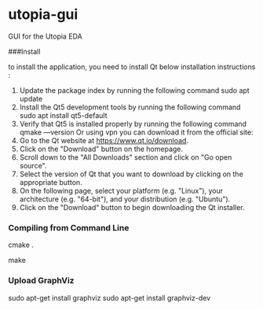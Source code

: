 # utopia-gui
GUI for the Utopia EDA

###Install

to install the application, you need to install Qt below installation instructions : 
1) Update the package index by running the following command
sudo apt update
2) Install the Qt5 development tools by running the following command
sudo apt install qt5-default
3) Verify that Qt5 is installed properly by running the following command
qmake —version
Or using vpn you can download it from the official site:
1) Go to the Qt website at https://www.qt.io/download.
2) Click on the "Download" button on the homepage.
3) Scroll down to the "All Downloads" section and click on "Go open source".
4) Select the version of Qt that you want to download by clicking on the appropriate button.
5) On the following page, select your platform (e.g. "Linux"), your architecture (e.g. "64-bit"), and your distribution (e.g. "Ubuntu").
6) Click on the "Download" button to begin downloading the Qt installer. 

### Compiling from Command Line
cmake .

make 

### Upload GraphViz

sudo apt-get install graphviz
sudo apt-get install graphviz-dev
